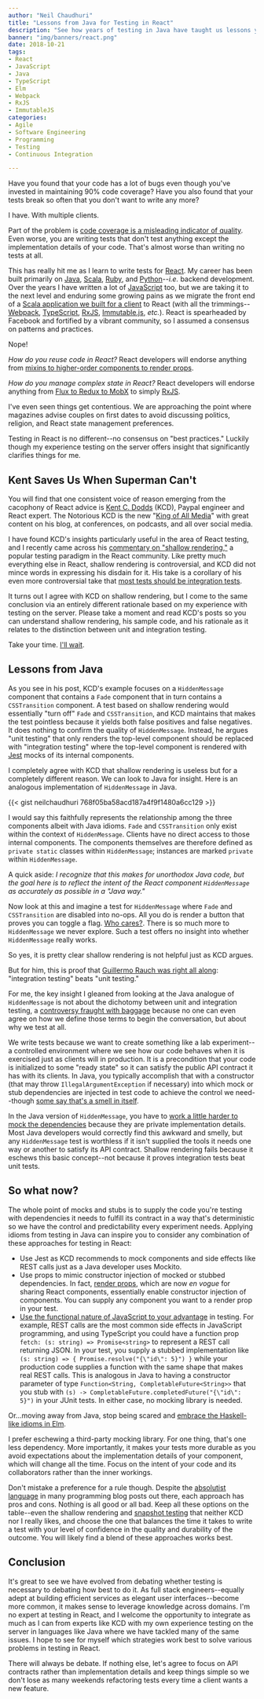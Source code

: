 ```yaml
---
author: "Neil Chaudhuri"
title: "Lessons from Java for Testing in React"
description: "See how years of testing in Java have taught us lessons you can apply to improve your testing in React."
banner: "img/banners/react.png"
date: 2018-10-21
tags:
- React
- JavaScript
- Java
- TypeScript
- Elm
- Webpack
- RxJS
- ImmutableJS
categories: 
- Agile
- Software Engineering
- Programming
- Testing
- Continuous Integration

---
```


Have you found that your code has a lot of bugs even though you've invested in maintaining 90% code coverage? Have you also
found that your tests break so often that you don't want to write any more?

I have. With multiple clients.

Part of the problem is [code coverage is a misleading indicator of quality](http://blog.codepipes.com/testing/software-testing-antipatterns.html#anti-pattern-6---paying-excessive-attention-to-test-coverage). 
Even worse, you are writing tests that don't test anything except the implementation details of your code. That's almost worse than writing no tests
at all.

This has really hit me as I learn to write tests for [React](/tags/react). My career has been built primarily on [Java](/tags/java), 
[Scala](/tags/scala), [Ruby](/tags/ruby), and [Python](/tags/python)--*i.e.* backend development.
Over the years I have written a lot of [JavaScript](/tags/javascript) too, but we are taking it to the next level and enduring some growing pains as 
we migrate the front end of a [Scala application we built for a client](/blog/2018/08/10/welcoming-ninaday/) to React 
(with all the trimmings--[Webpack](/tags/webpack), [TypeScript](/tags/typescript), [RxJS](/tags/rxjs), [Immutable.js](/tags/immutablejs), *etc.*). 
React is spearheaded by Facebook and fortified by a vibrant community, so I assumed a consensus on patterns and practices. 

Nope!

*How do you reuse code in React?*
React developers will endorse anything from  [mixins to higher-order components to render props](https://www.richardkotze.com/coding/hoc-vs-render-props-react).

*How do you manage complex state in React?*
React developers will endorse anything from 
[Flux to Redux to MobX](https://codeburst.io/mobx-vs-redux-with-react-a-noobs-comparison-and-questions-382ba340be09) to 
simply [RxJS](https://news.ycombinator.com/item?id=15625858).

I've even seen things get contentious. We are approaching the point where magazines advise couples on first dates 
to avoid discussing politics, religion, and React state management preferences.

Testing in React is no different--no consensus on "best practices." Luckily though my experience testing on the server 
offers insight that significantly clarifies things for me.

## Kent Saves Us When Superman Can't

You will find that one consistent voice of reason emerging from the cacophony of React advice is 
[Kent C. Dodds](https://blog.kentcdodds.com/) (KCD), Paypal engineer and React expert. The Notorious KCD is 
the new "[King of All Media](https://en.wikipedia.org/wiki/Howard_Stern)" with great content on his blog, at conferences,
on podcasts, and all over social media. 

I have found KCD's insights particularly useful in the area of React testing, and I recently came across his 
[commentary on "shallow rendering,"](https://blog.kentcdodds.com/why-i-never-use-shallow-rendering-c08851a68bb7) a popular 
testing paradigm in the React community. Like pretty much everything else in React, shallow rendering is controversial, 
and KCD did not mince words in expressing his disdain for it. His take is a corollary of his even more controversial take that 
[most tests should be integration tests](https://blog.kentcdodds.com/write-tests-not-too-many-mostly-integration-5e8c7fff591c).

It turns out I agree with KCD on shallow rendering, but I come to the same conclusion via an entirely different rationale 
based on my experience with testing on the server. Please take a moment and read KCD's posts so you can understand shallow 
rendering, his sample code, and his rationale as it relates to the distinction between unit and integration testing.

Take your time. [I'll wait](https://www.youtube.com/watch?v=E3iVVCttwPw).

## Lessons from Java

As you see in his post, KCD's example focuses on a `HiddenMessage` component that contains a `Fade` component that in turn
contains a `CSSTransition` component. A test based on shallow rendering would essentially "turn off" `Fade` and 
`CSSTransition`, and KCD maintains that makes the test pointless because it yields both false positives and false negatives.
It does nothing to confirm the quality of `HiddenMessage`. Instead, he argues "unit testing" that only
renders the top-level component should be 
replaced with "integration testing" where the top-level component is rendered with [Jest](https://jestjs.io/en/)
mocks of its internal components.

I completely agree with KCD that shallow rendering is useless but for a completely different reason. We can look to Java
for insight. Here is an analogous implementation of `HiddenMessage` in Java.

{{< gist neilchaudhuri 768f05ba58acd187a4f9f1480a6cc129 >}}

I would say this faithfully represents the relationship among the three components albeit with Java idioms. `Fade` and 
`CSSTransition` only exist within the context of `HiddenMessage`. Clients have no direct access to those internal components.
The components themselves are therefore defined as `private static` classes within `HiddenMessage`; instances are marked `private` 
within `HiddenMessage`. 

A quick aside: *I recognize that this makes for unorthodox Java code, but the goal here is to reflect the intent of the
React component `HiddenMessage` as accurately as possible in a "Java way."* 

Now look at this and imagine a test for `HiddenMessage` where `Fade` and `CSSTransition` are disabled into no-ops. All you do is render
a button that proves you can toggle a flag. [Who cares?](http://i.qkme.me/3q4n8o.jpg). 
There is so much more to `HiddenMessage` we never explore. Such a test offers no insight into 
whether `HiddenMessage` really works.
 
So yes, it is pretty clear shallow rendering is not helpful just as KCD argues.

But for him, this is proof that [Guillermo Rauch was right all along](https://twitter.com/rauchg/status/807626710350839808): 
"integration testing" beats "unit testing."

For me, the key insight I gleaned from looking at the Java analogue of `HiddenMessage` is not about the dichotomy 
between unit and integration testing, a 
[controversy fraught with baggage](https://stackoverflow.com/questions/4904096/whats-the-difference-between-unit-functional-acceptance-and-integration-test/4904533#4904533)
because no one can even agree on how we define those terms to begin the conversation, but about why we test at all. 

We write tests because we want to create something like a lab experiment--a controlled environment where we see how our code
behaves when it is exercised just as clients will in production. It is a precondition that your code is initialized to some "ready state"
so it can satisfy the public API contract it has with its clients. In Java, you typically accomplish that
with a constructor (that may throw `IllegalArgumentException` if necessary) into which mock or stub dependencies are injected 
in test code to achieve the control we need--though [some say that's a smell in itself](https://www.youtube.com/watch?v=EaxDl5NPuCA). 

In the Java version of `HiddenMessage`, you have to 
[work a little harder to mock the dependencies](https://stackoverflow.com/questions/36173947/mockito-mock-private-field-initialization) 
because they are private implementation details. Most Java developers would correctly find this awkward and smelly, but any
`HiddenMessage` test is worthless if it isn't supplied the tools it needs one way or another to satisfy its API contract. 
Shallow rendering fails because it eschews this basic concept--not because it proves
integration tests beat unit tests.

## So what now?

The whole point of mocks and stubs is to supply the code you're testing with dependencies it needs to fulfill its contract 
in a way that's deterministic so we have the control and predictability every experiment needs. Applying idioms from testing 
in Java can inspire you to consider any combination of these approaches for testing in React:

* Use Jest as KCD recommends to mock components and side effects like REST calls just as a Java 
developer uses Mockito.
* Use props to mimic constructor injection of mocked or stubbed dependencies. In fact, [render props](https://reactjs.org/docs/render-props.html), 
which are now *en vogue* for sharing React components, essentially enable constructor injection of components. You can supply
any component you want to a render prop in your test. 
* [Use the functional nature of JavaScript to your advantage](/blog/2018/09/18/the-business-case-for-functional-programming/) in testing.
For example, REST calls are the most common side effects in JavaScript programming, 
and using TypeScript you could have a function prop `fetch: (s: string) => Promise<string>` to represent a REST call returning JSON.
In your test, you supply a stubbed implementation like `(s: string) => { Promise.resolve("{\"id\": 5}") }` while your 
production code supplies a function with the same shape that makes real REST calls. This is analogous in Java to having a 
constructor parameter of type `Function<String, CompletableFuture<String>>` that you stub with 
`(s) -> CompletableFuture.completedFuture("{\"id\": 5}")` in your JUnit tests. In either case, no mocking library is needed.

Or...moving away from Java, stop being scared and 
[embrace the Haskell-like idioms in Elm](https://package.elm-lang.org/packages/ryanolsonx/elm-mock-http/latest/).

I prefer eschewing a third-party mocking library. For one thing, that's one less 
dependency. More importantly, it makes your tests more durable as you avoid expectations about the implementation details
of your component, which will change all the time. Focus on the intent of your code and its collaborators rather than the inner workings.

Don't mistake a preference for a rule though. Despite the [absolutist language](https://www.youtube.com/watch?v=wgpytjlW5wU) 
in many programming blog posts out there, each approach has pros and cons. Nothing is all good or all bad. Keep all
these options on the table--even the shallow rendering and [snapshot testing](https://jestjs.io/docs/en/snapshot-testing) that neither KCD nor I really likes, 
and choose the one that balances the time it takes to write a test with your level of confidence in the quality and 
durability of the outcome. You will likely find a blend of these approaches works best.


## Conclusion

It's great to see we have evolved from debating whether testing is necessary to debating how best to do it. As full stack
engineers--equally adept at building efficient services as elegant user interfaces--become more common, it makes sense
to leverage knowledge across domains. I'm no expert at testing in React, and I welcome the opportunity to integrate as much as I can from
experts like KCD with my own experience testing on the server in languages like Java where we have tackled many of the same
issues. I hope to see for myself which strategies work best to solve various problems in testing in React. 

There will always be debate. If nothing else, let's agree to focus on API contracts rather than implementation details and 
keep things simple so we don't lose as many weekends refactoring tests every time a client wants a new feature.

